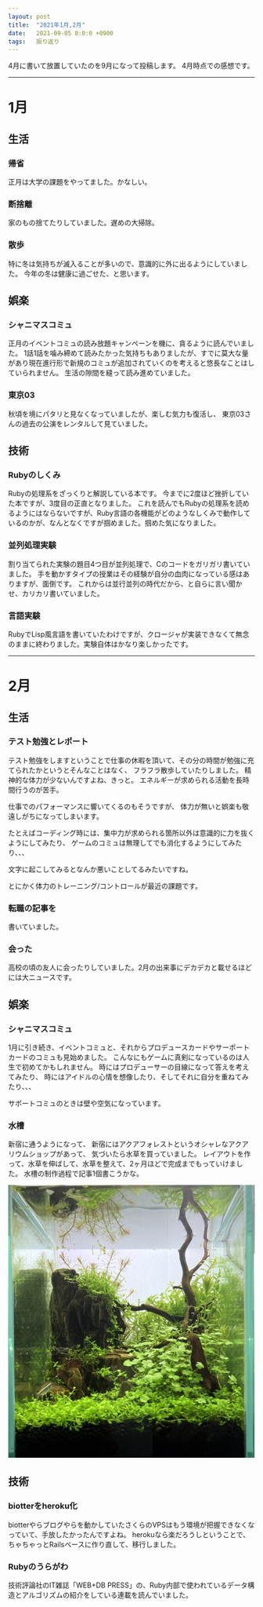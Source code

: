 ```yaml
---
layout: post
title:  "2021年1月,2月"
date:   2021-09-05 0:0:0 +0900
tags:   振り返り
---
```


4月に書いて放置していたのを9月になって投稿します。
4月時点での感想です。

---

# 1月

## 生活

### 帰省

正月は大学の課題をやってました。かなしい。

### 断捨離

家のもの捨てたりしていました。遅めの大掃除。

### 散歩

特に冬は気持ちが滅入ることが多いので、意識的に外に出るようにしていました。
今年の冬は健康に過ごせた、と思います。

## 娯楽

### シャニマスコミュ

正月のイベントコミュの読み放題キャンペーンを機に、貪るように読んでいました。
1話1話を噛み締めて読みたかった気持ちもありましたが、すでに莫大な量があり現在進行形で新規のコミュが追加されていくのを考えると悠長なことはしていられません。
生活の隙間を縫って読み進めていました。

### 東京03

秋頃を境にパタリと見なくなっていましたが、楽しむ気力も復活し、
東京03さんの過去の公演をレンタルして見ていました。

## 技術

### Rubyのしくみ

Rubyの処理系をざっくりと解説している本です。
今までに2度ほど挫折していた本ですが、3度目の正直となりました。
これを読んでもRubyの処理系を読めるようにはならないですが、Ruby言語の各機能がどのようなしくみで動作しているのかが、なんとなくですが掴めました。掴めた気になりました。

### 並列処理実験

割り当てられた実験の題目4つ目が並列処理で、Cのコードをガリガリ書いていました。
手を動かすタイプの授業はその経験が自分の血肉になっている感はありますが、面倒です。
これからは並行並列の時代だから、と自らに言い聞かせ、カリカリ書いていました。

### 言語実験

RubyでLisp風言語を書いていたわけですが、クロージャが実装できなくて無念のままに終わりました。実験自体はかなり楽しかったです。

---

# 2月

## 生活

### テスト勉強とレポート

テスト勉強をしますということで仕事の休暇を頂いて、その分の時間が勉強に充てられたかというとそんなことはなく、
フラフラ散歩していたりしました。
精神的な体力が少ないんですよね、きっと。
エネルギーが求められる活動を長時間行うのが苦手。

仕事でのパフォーマンスに響いてくるのもそうですが、
体力が無いと娯楽も敬遠しがちになってしまいます。

たとえばコーディング時には、集中力が求められる箇所以外は意識的に力を抜くようにしてみたり、
ゲームのコミュは無理してでも消化するようにしてみたり、、、

文字に起こしてみるとなんか悪いことしてるみたいですね。

とにかく体力のトレーニング/コントロールが最近の課題です。

### 転職の記事を

書いていました。

### 会った

高校の頃の友人に会ったりしていました。2月の出来事にデカデカと載せるほどには大ニュースです。

## 娯楽

### シャニマスコミュ

1月に引き続き、イベントコミュと、それからプロデュースカードやサーポートカードのコミュも見始めました。
こんなにもゲームに真剣になっているのは人生で初めてかもしれません。
時にはプロデューサーの目線になって答えを考えてみたり、
時にはアイドルの心情を想像したり、そしてそれに自分を重ねてみたり、、、

サポートコミュのときは壁や空気になっています。

### 水槽

新宿に通うようになって、
新宿にはアクアフォレストというオシャレなアクアリウムショップがあって、
気づいたら水草を買っていました。
レイアウトを作って、水草を伸ばして、水草を整えて、2ヶ月ほどで完成までもっていけました。
水槽の制作過程で記事1個書こうかな。

![](/assets/2021-09-05-from202101to202102/aqua.jpg)

## 技術

### biotterをheroku化

biotterやらブログやらを動かしていたさくらのVPSはもう環境が把握できなくなっていて、手放したかったんですよね。
herokuなら楽だろうしということで、ちゃちゃっとRailsベースに作り直して、移行しました。

### Rubyのうらがわ

技術評論社のIT雑誌「WEB+DB PRESS」の、Ruby内部で使われているデータ構造とアルゴリズムの紹介をしている連載を読んでいました。


